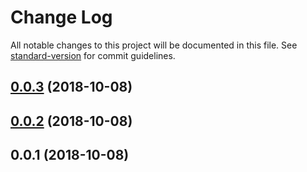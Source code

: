# Change Log

All notable changes to this project will be documented in this file. See [standard-version](https://github.com/conventional-changelog/standard-version) for commit guidelines.

<a name="0.0.3"></a>
## [0.0.3](https://github.com/compare/v0.0.2...v0.0.3) (2018-10-08)



<a name="0.0.2"></a>
## [0.0.2](https://github.com/compare/v0.0.1...v0.0.2) (2018-10-08)



<a name="0.0.1"></a>
## 0.0.1 (2018-10-08)
